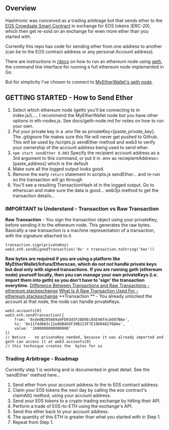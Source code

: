 ## Overview
Hashtronic was conceived as a trading arbitrage bot that sends ether to the [EOS Crowdsale Smart Contract](https://github.com/EOSIO/eos-token-distribution) in exchange for EOS tokens (ERC-20), which then get re-sold on an exchange for even more ether than you started with.

Currently this repo has code for sending ether from one address to another (can be to the EOS contract address or any personal Account address).

There are instructions in [/docs](https://github.com/thinkocapo/hash-tronic/tree/dev/docs) on how to run an ethereum node using [geth](https://github.com/ethereum/go-ethereum/wiki/geth), the command line interface for running a full ethereum node implemented in Go.

But for simplicity I've chosen to connect to [MyEtherWallet's geth node](https://www.myetherapi.com/).

## GETTING STARTED - How to Send Ether
1. Select which ethereum node (geth) you'll be connecting to in index.js/L.... I recommend the MyEtherWallet node but you have other options in eth-nodes.js. See docs/geth-node.md for notes on how to run your own.
2. Put your private key in a .env file as privateKey=[paste_private_key]. The .gitignore file makes sure this file will never get pushed to Github. This will be used by /scripts.js sendEther method and web3 to verify your ownership of the account address being used to send ether.
3. `npm start sendEther 0.003` Specify the recipient account address as a 3rd argument to this command, or put it in .env as reciepientAddress=[paste_address] which is the default
4. Make sure all the logged output looks good.
5. Remove the early `return` statement in scripts.js sendEther... and re-run so the transaction will go through
6. You'll see a resulting TransactionHash id in the logged output. Go to etherscan and make sure the data is good... web3js method to get the transaction details...

### IMPORTANT to Understand - Transaction vs Raw Transaction
**Raw Transaction** - You sign the transaction object using your privateKey, before sending it to the ethereum node. This generates the raw bytes. Basically a raw transaction is a machine representation of a transaction, with the signature attached to it.
```
transaction.sign(privateKey)
web3.eth.sendSignedTransaction('0x' + transaction.toString('hex'))
```
**Raw bytes are required if you are using a platform like MyEtherWallet/Infura/Etherscan, which do not not handle private keys but deal only with signed transactions.**
**If you are running geth (ethereum node) yourself locally, then you can manage your own privateKeys (i.e. import them into geth) so you don't have to 'sign' the transaction everytime.**
[Difference Between Transactions and Raw Transactions - ethereum.stackexchange](https://ethereum.stackexchange.com/questions/6905/difference-between-transactions-and-raw-transactions-in-web3-js)
[What Is A Raw Transaction Used For - ethereum.stackexchange](https://ethereum.stackexchange.com/questions/18928/what-is-a-raw-transaction-and-what-is-it-used-for)
**Transaction ** - You already unlocked the account at that node, the node can handle privateKeys.
```
web3.accounts[0]
web3.eth.sendTransaction({
    from: '0xde0B295669a9FD93d5F28D9Ec85E40f4cb697BAe',
    to: '0x11f4d0A3c12e86B4b5F39B213F7E19D048276DAe',
    value: '1000000000000000'
})
// Notice -  no privateKey needed, because it was already imported and geth can access it at web3.accounts[0]
// this technique creates the  bytes for us
```

### Trading Arbitrage - Roadmap
Currently step 1 is working and is documented in great detail. See the 'sendEther' method here...
1. Send ether from your account address to the to E0S contract address.
2. Claim your E0S tokens the next day by calling the eos contract's claimAll() method, using your account address.
3. Send your E0S tokens to a crypto trading exchange by hitting their API.
4. Perform a trade of E0S-to-ETH using the exchange's API.
5. Send this ether back to your account address.
6. The quantity of this ETH is greater than what you started with in Step 1.
7. Repeat from Step 1.
